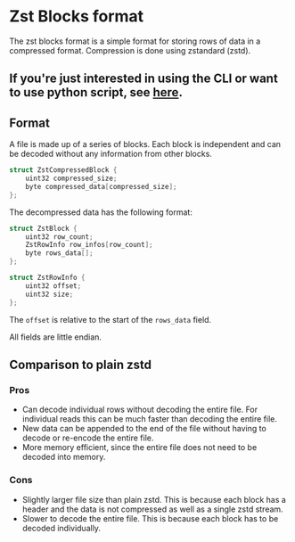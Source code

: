 # Zst Blocks format

The zst blocks format is a simple format for storing rows of data in a compressed format. Compression is done using zstandard (zstd).

## If you're just interested in using the CLI or want to use python script, see [here](./python_cli/).

## Format

A file is made up of a series of blocks. Each block is independent and can be decoded without any information from other blocks.

```C
struct ZstCompressedBlock {
	uint32 compressed_size;
	byte compressed_data[compressed_size];
};
```

The decompressed data has the following format:

```C
struct ZstBlock {
	uint32 row_count;
	ZstRowInfo row_infos[row_count];
	byte rows_data[];
};

struct ZstRowInfo {
	uint32 offset;
	uint32 size;
};
```

The `offset` is relative to the start of the `rows_data` field.

All fields are little endian.

## Comparison to plain zstd

### Pros

- Can decode individual rows without decoding the entire file. For individual reads this can be much faster than decoding the entire file.
- New data can be appended to the end of the file without having to decode or re-encode the entire file.
- More memory efficient, since the entire file does not need to be decoded into memory.

### Cons

- Slightly larger file size than plain zstd. This is because each block has a header and the data is not compressed as well as a single zstd stream.
- Slower to decode the entire file. This is because each block has to be decoded individually.

